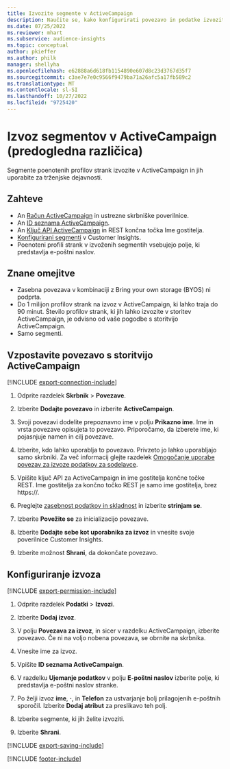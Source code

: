 ```yaml
---
title: Izvozite segmente v ActiveCampaign
description: Naučite se, kako konfigurirati povezavo in podatke izvoziti v ActiveCampaign.
ms.date: 07/25/2022
ms.reviewer: mhart
ms.subservice: audience-insights
ms.topic: conceptual
author: pkieffer
ms.author: philk
manager: shellyha
ms.openlocfilehash: e62888a6d618fb1154890e607d8c23d3767d35f7
ms.sourcegitcommit: c3ae7e7e0c9566f9479ba71a26afc5a17fb589c2
ms.translationtype: MT
ms.contentlocale: sl-SI
ms.lasthandoff: 10/27/2022
ms.locfileid: "9725420"
---
```

# <a name="export-segments-to-activecampaign-preview"></a>Izvoz segmentov v ActiveCampaign (predogledna različica)

Segmente poenotenih profilov strank izvozite v ActiveCampaign in jih uporabite za trženjske dejavnosti.

## <a name="prerequisites"></a>Zahteve

- An [Račun ActiveCampaign](https://www.activecampaign.com/) in ustrezne skrbniške poverilnice.
- An [ID seznama ActiveCampaign](https://help.activecampaign.com/hc/articles/360000030559-How-to-create-a-list-in-ActiveCampaign).
- An [Ključ API ActiveCampaign](https://help.activecampaign.com/hc/articles/207317590-Getting-started-with-the-API#how-to-obtain-your-activecampaign-api-url-and-key) in REST končna točka Ime gostitelja.
- [Konfigurirani segmenti](segments.md) v Customer Insights.
- Poenoteni profili strank v izvoženih segmentih vsebujejo polje, ki predstavlja e-poštni naslov.

## <a name="known-limitations"></a>Znane omejitve

- Zasebna povezava v kombinaciji z Bring your own storage (BYOS) ni podprta.
- Do 1 milijon profilov strank na izvoz v ActiveCampaign, ki lahko traja do 90 minut. Število profilov strank, ki jih lahko izvozite v storitev ActiveCampaign, je odvisno od vaše pogodbe s storitvijo ActiveCampaign.
- Samo segmenti.

## <a name="set-up-connection-to-activecampaign"></a>Vzpostavite povezavo s storitvijo ActiveCampaign

[!INCLUDE [export-connection-include](includes/export-connection-admn.md)]

1. Odprite razdelek **Skrbnik** > **Povezave**.

1. Izberite **Dodajte povezavo** in izberite **ActiveCampaign**.

1. Svoji povezavi dodelite prepoznavno ime v polju **Prikazno ime**. Ime in vrsta povezave opisujeta to povezavo. Priporočamo, da izberete ime, ki pojasnjuje namen in cilj povezave.

1. Izberite, kdo lahko uporablja to povezavo. Privzeto jo lahko uporabljajo samo skrbniki. Za več informacij glejte razdelek [Omogočanje uporabe povezav za izvoze podatkov za sodelavce](connections.md#allow-contributors-to-use-a-connection-for-exports).

1. Vpišite ključ API za ActiveCampaign in ime gostitelja končne točke REST. Ime gostitelja za končno točko REST je samo ime gostitelja, brez https://.

1. Preglejte [zasebnost podatkov in skladnost](connections.md#data-privacy-and-compliance) in izberite **strinjam se**.

1. Izberite **Povežite se** za inicializacijo povezave.

1. Izberite **Dodajte sebe kot uporabnika za izvoz** in vnesite svoje poverilnice Customer Insights.

1. Izberite možnost **Shrani**, da dokončate povezavo.

## <a name="configure-an-export"></a>Konfiguriranje izvoza

[!INCLUDE [export-permission-include](includes/export-permission.md)]

1. Odprite razdelek **Podatki** > **Izvozi**.

1. Izberite **Dodaj izvoz**.

1. V polju **Povezava za izvoz**, in sicer v razdelku ActiveCampaign, izberite povezavo. Če ni na voljo nobena povezava, se obrnite na skrbnika.

1. Vnesite ime za izvoz.

1. Vpišite **ID seznama ActiveCampaign**.

1. V razdelku **Ujemanje podatkov** v polju **E-poštni naslov** izberite polje, ki predstavlja e-poštni naslov stranke.

1. Po želji izvoz **ime**, **·**, in **Telefon** za ustvarjanje bolj prilagojenih e-poštnih sporočil. Izberite **Dodaj atribut** za preslikavo teh polj.

1. Izberite segmente, ki jih želite izvoziti.

1. Izberite **Shrani**.

[!INCLUDE [export-saving-include](includes/export-saving.md)]

[!INCLUDE [footer-include](includes/footer-banner.md)]
